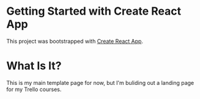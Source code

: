 # Getting Started with Create React App

This project was bootstrapped with [Create React App](https://github.com/facebook/create-react-app).

# What Is It? 
This is my main template page for now, but I'm buliding out a landing page for my Trello courses.